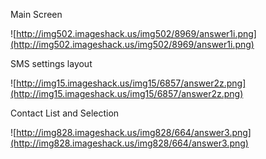 Main Screen

![http://img502.imageshack.us/img502/8969/answer1i.png](http://img502.imageshack.us/img502/8969/answer1i.png)

SMS settings layout

![http://img15.imageshack.us/img15/6857/answer2z.png](http://img15.imageshack.us/img15/6857/answer2z.png)

Contact List and Selection

![http://img828.imageshack.us/img828/664/answer3.png](http://img828.imageshack.us/img828/664/answer3.png)